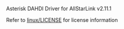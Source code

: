 Asterisk DAHDI Driver for AllStarLink v2.11.1

Refer to [linux/LICENSE](https://github.com/AllStarLink/ASL-DAHDI-PATCHED-2.11.1/blob/master/linux/LICENSE) for license information


